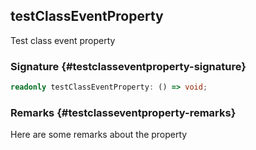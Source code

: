 ## testClassEventProperty

Test class event property

### Signature {#testclasseventproperty-signature}

```typescript
readonly testClassEventProperty: () => void;
```

### Remarks {#testclasseventproperty-remarks}

Here are some remarks about the property

